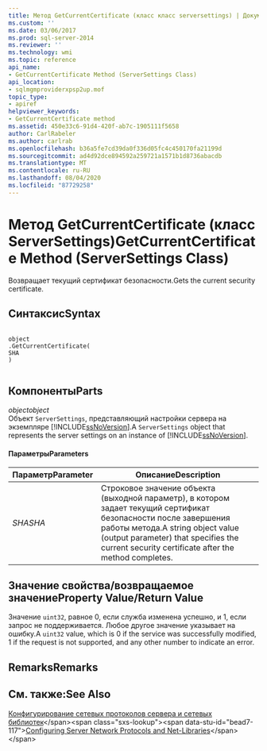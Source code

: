 ```yaml
---
title: Метод GetCurrentCertificate (класс класс serversettings) | Документация Майкрософт
ms.custom: ''
ms.date: 03/06/2017
ms.prod: sql-server-2014
ms.reviewer: ''
ms.technology: wmi
ms.topic: reference
api_name:
- GetCurrentCertificate Method (ServerSettings Class)
api_location:
- sqlmgmproviderxpsp2up.mof
topic_type:
- apiref
helpviewer_keywords:
- GetCurrentCertificate method
ms.assetid: 450e33c6-91d4-420f-ab7c-1905111f5658
author: CarlRabeler
ms.author: carlrab
ms.openlocfilehash: b36a5fe7cd39da0f336d05fc4c450170fa21199d
ms.sourcegitcommit: ad4d92dce894592a259721a1571b1d8736abacdb
ms.translationtype: MT
ms.contentlocale: ru-RU
ms.lasthandoff: 08/04/2020
ms.locfileid: "87729258"
---
```

# <a name="getcurrentcertificate-method-serversettings-class"></a><span data-ttu-id="bead7-102">Метод GetCurrentCertificate (класс ServerSettings)</span><span class="sxs-lookup"><span data-stu-id="bead7-102">GetCurrentCertificate Method (ServerSettings Class)</span></span>
  <span data-ttu-id="bead7-103">Возвращает текущий сертификат безопасности.</span><span class="sxs-lookup"><span data-stu-id="bead7-103">Gets the current security certificate.</span></span>  
  
## <a name="syntax"></a><span data-ttu-id="bead7-104">Синтаксис</span><span class="sxs-lookup"><span data-stu-id="bead7-104">Syntax</span></span>  
  
```  
  
object  
.GetCurrentCertificate(  
SHA  
)  
  
```  
  
## <a name="parts"></a><span data-ttu-id="bead7-105">Компоненты</span><span class="sxs-lookup"><span data-stu-id="bead7-105">Parts</span></span>  
 <span data-ttu-id="bead7-106">*object*</span><span class="sxs-lookup"><span data-stu-id="bead7-106">*object*</span></span>  
 <span data-ttu-id="bead7-107">Объект `ServerSettings`, представляющий настройки сервера на экземпляре [!INCLUDE[ssNoVersion](../../../includes/ssnoversion-md.md)].</span><span class="sxs-lookup"><span data-stu-id="bead7-107">A `ServerSettings` object that represents the server settings on an instance of [!INCLUDE[ssNoVersion](../../../includes/ssnoversion-md.md)].</span></span>  
  
#### <a name="parameters"></a><span data-ttu-id="bead7-108">Параметры</span><span class="sxs-lookup"><span data-stu-id="bead7-108">Parameters</span></span>  
  
|<span data-ttu-id="bead7-109">Параметр</span><span class="sxs-lookup"><span data-stu-id="bead7-109">Parameter</span></span>|<span data-ttu-id="bead7-110">Описание</span><span class="sxs-lookup"><span data-stu-id="bead7-110">Description</span></span>|  
|---------------|-----------------|  
|<span data-ttu-id="bead7-111">*SHA*</span><span class="sxs-lookup"><span data-stu-id="bead7-111">*SHA*</span></span>|<span data-ttu-id="bead7-112">Строковое значение объекта (выходной параметр), в котором задает текущий сертификат безопасности после завершения работы метода.</span><span class="sxs-lookup"><span data-stu-id="bead7-112">A string object value (output parameter) that specifies the current security certificate after the method completes.</span></span>|  
  
## <a name="property-valuereturn-value"></a><span data-ttu-id="bead7-113">Значение свойства/возвращаемое значение</span><span class="sxs-lookup"><span data-stu-id="bead7-113">Property Value/Return Value</span></span>  
 <span data-ttu-id="bead7-114">Значение `uint32`, равное 0, если служба изменена успешно, и 1, если запрос не поддерживается. Любое другое значение указывает на ошибку.</span><span class="sxs-lookup"><span data-stu-id="bead7-114">A `uint32` value, which is 0 if the service was successfully modified, 1 if the request is not supported, and any other number to indicate an error.</span></span>  
  
## <a name="remarks"></a><span data-ttu-id="bead7-115">Remarks</span><span class="sxs-lookup"><span data-stu-id="bead7-115">Remarks</span></span>  
  
## <a name="see-also"></a><span data-ttu-id="bead7-116">См. также:</span><span class="sxs-lookup"><span data-stu-id="bead7-116">See Also</span></span>  
 <span data-ttu-id="bead7-117">[Конфигурирование сетевых протоколов сервера и сетевых библиотек](https://msdn.microsoft.com/library/ms177485\(v=sql.100\).aspx)</span><span class="sxs-lookup"><span data-stu-id="bead7-117">[Configuring Server Network Protocols and Net-Libraries](https://msdn.microsoft.com/library/ms177485\(v=sql.100\).aspx)</span></span>  
  
  
